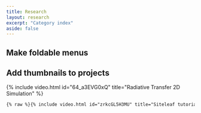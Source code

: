 ```yaml
---
title: Research
layout: research
excerpt: "Category index"
aside: false
---
```



## Make foldable menus

## Add thumbnails to projects

{% include video.html id="64_a3EVG0xQ" title="Radiative Transfer 2D Simulation" %}

``` html
{% raw %}{% include video.html id="zrkcGL5H3MU" title="Siteleaf tutorial video" %}{% endraw %}
```



